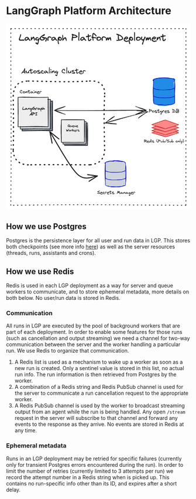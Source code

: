 # LangGraph Platform Architecture

![](img/langgraph_platform_deployment_architecture.png)

## How we use Postgres

Postgres is the persistence layer for all user and run data in LGP. This stores both checkpoints (see more info [here](./persistence.md)) as well as the server resources (threads, runs, assistants and crons).

## How we use Redis

Redis is used in each LGP deployment as a way for server and queue workers to communicate, and to store ephemeral metadata, more details on both below. No user/run data is stored in Redis.

### Communication

All runs in LGP are executed by the pool of background workers that are part of each deployment. In order to enable some features for those runs (such as cancellation and output streaming) we need a channel for two-way communication between the server and the worker handling a particular run. We use Redis to organize that communication.

1. A Redis list is used as a mechanism to wake up a worker as soon as a new run is created. Only a sentinel value is stored in this list, no actual run info. The run information is then retrieved from Postgres by the worker.
2. A combination of a Redis string and Redis PubSub channel is used for the server to communicate a run cancellation request to the appropriate worker.
3. A Redis PubSub channel is used by the worker to broadcast streaming output from an agent while the run is being handled. Any open `/stream` request in the server will subscribe to that channel and forward any events to the response as they arrive. No events are stored in Redis at any time.

### Ephemeral metadata

Runs in an LGP deployment may be retried for specific failures (currently only for transient Postgres errors encountered during the run). In order to limit the number of retries (currently limited to 3 attempts per run) we record the attempt number in a Redis string when is picked up. This contains no run-specific info other than its ID, and expires after a short delay.
